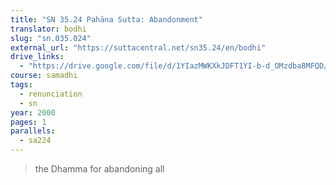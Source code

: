 ```yaml
---
title: "SN 35.24 Pahāna Sutta: Abandonment"
translator: bodhi
slug: "sn.035.024"
external_url: "https://suttacentral.net/sn35.24/en/bodhi"
drive_links:
  - "https://drive.google.com/file/d/1YIazMWKXkJDFT1YI-b-d_OMzdba8MFQD/view?usp=drivesdk"
course: samadhi
tags:
  - renunciation
  - sn
year: 2000
pages: 1
parallels:
  - sa224
---
```


> the Dhamma for abandoning all
